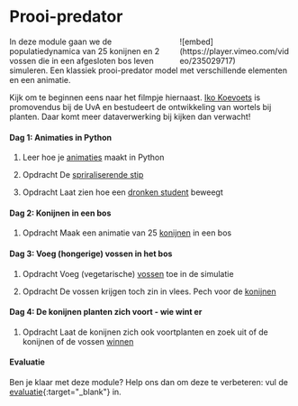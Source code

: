 # Prooi-predator

<div style="width: 40%; float:right; margin-left: 2em;">
![embed](https://player.vimeo.com/video/235029717)
</div>

In deze module gaan we de populatiedynamica van 25 konijnen en 2 vossen die in een afgesloten bos leven simuleren. Een klassiek prooi-predator model met verschillende elementen en een animatie.

Kijk om te beginnen eens naar het filmpje hiernaast. [Iko Koevoets](http://www.uva.nl/over-de-uva/organisatie/medewerkers/content/k/o/i.t.koevoets/i.t.koevoets.html) is promovendus bij de UvA en bestudeert de ontwikkeling van wortels bij planten. Daar komt meer dataverwerking bij kijken dan verwacht!

#### Dag 1: Animaties in Python

1. Leer hoe je [animaties](/technieken/animaties) maakt in Python

2. <span class="label label-primary">Opdracht</span> De [spriraliserende stip](/beweging/stip)

3. <span class="label label-primary">Opdracht</span> Laat zien hoe een [dronken student](/beweging/student) beweegt

#### Dag 2: Konijnen in een bos

1. <span class="label label-primary">Opdracht</span> Maak een animatie van 25 [konijnen](/prooipredator/konijnen) in een bos

#### Dag 3: Voeg (hongerige) vossen in het bos

1. <span class="label label-primary">Opdracht</span> Voeg (vegetarische) [vossen](/prooipredator/vossen) toe in de simulatie

2. <span class="label label-primary">Opdracht</span> De vossen krijgen toch zin in vlees. Pech voor de  [konijnen](/prooipredator/vossenetenkonijnen)

#### Dag 4: De konijnen planten zich voort - wie wint er

1. <span class="label label-primary">Opdracht</span> Laat de konijnen zich ook voortplanten en zoek uit of de konijnen of de vossen [winnen](/prooipredator/konijnenreproduceren)

#### Evaluatie

Ben je klaar met deze module? Help ons dan om deze te verbeteren: vul de [evaluatie](https://goo.gl/forms/bMEPwmQeLxMZ13qE2){:target="_blank"} in.
